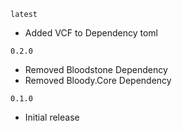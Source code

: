 `latest`
- Added VCF to Dependency toml

`0.2.0`
- Removed Bloodstone Dependency
- Removed Bloody.Core Dependency

`0.1.0`
- Initial release